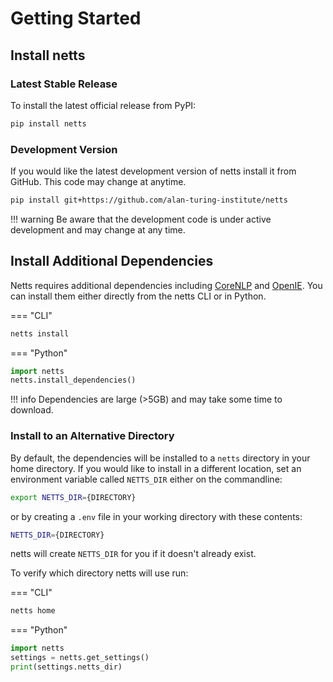 # Getting Started

## Install netts

### Latest Stable Release

To install the latest official release from PyPI:

```bash
pip install netts
```

### Development Version

If you would like the latest development version of netts install it from GitHub. This code may change at anytime.

```bash
pip install git+https://github.com/alan-turing-institute/netts
```

!!! warning
    Be aware that the development code is under active development and may change at any time.

## Install Additional Dependencies

Netts requires additional dependencies including [CoreNLP](https://stanfordnlp.github.io/CoreNLP/) and [OpenIE](https://github.com/dair-iitd/OpenIE-standalone). You can install them either directly from the netts CLI or in Python.

=== "CLI"

```bash
netts install
```

=== "Python"

```python
import netts
netts.install_dependencies()
```

!!! info
    Dependencies are large (>5GB) and may take some time to download.

### Install to an Alternative Directory

By default, the dependencies will be installed to a `netts` directory in your home directory. If you would like to install in a different location, set an environment variable called `NETTS_DIR` either on the commandline:

```bash
export NETTS_DIR={DIRECTORY}
```

or by creating a `.env` file in your working directory with these contents:

```bash
NETTS_DIR={DIRECTORY}
```

netts will create `NETTS_DIR` for you if it doesn't already exist.

To verify which directory netts will use run:

=== "CLI"

```bash
netts home
```

=== "Python"

```python
import netts
settings = netts.get_settings()
print(settings.netts_dir)
```
